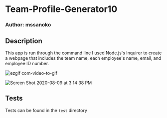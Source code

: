 # Team-Profile-Generator10 

### Author: mssanoko

## Description 

This app is run through the command line I used Node.js's Inquirer to create a webpage that includes the team name, each employee's name, email, and employee ID number.


![ezgif com-video-to-gif](https://user-images.githubusercontent.com/61078512/89739333-d5a63d00-da4d-11ea-9e90-4545fb28903e.gif)

![Screen Shot 2020-08-09 at 3 14 38 PM](https://user-images.githubusercontent.com/61078512/89740128-3173c480-da54-11ea-863d-35bb5c0115c5.png)

## Tests

Tests can be found in the ```test``` directory